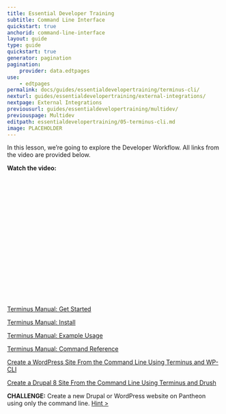 ```yaml
---
title: Essential Developer Training
subtitle: Command Line Interface
quickstart: true
anchorid: command-line-interface
layout: guide
type: guide
quickstart: true
generator: pagination
pagination:
    provider: data.edtpages
use:
    - edtpages
permalink: docs/guides/essentialdevelopertraining/terminus-cli/
nexturl: guides/essentialdevelopertraining/external-integrations/
nextpage: External Integrations
previousurl: guides/essentialdevelopertraining/multidev/
previouspage: Multidev
editpath: essentialdevelopertraining/05-terminus-cli.md
image: PLACEHOLDER
---
```


In this lesson, we’re going to explore the Developer Workflow.
All links from the video are provided below.

**Watch the video:**

<script src="https://fast.wistia.com/embed/medias/3r5edvx69y.jsonp" async></script><script src="https://fast.wistia.com/assets/external/E-v1.js" async></script><div class="wistia_responsive_padding" style="padding:56.25% 0 0 0;position:relative;"><div class="wistia_responsive_wrapper" style="height:100%;left:0;position:absolute;top:0;width:100%;"><div class="wistia_embed wistia_async_3r5edvx69y videoFoam=true" style="height:100%;position:relative;width:100%"><div class="wistia_swatch" style="height:100%;left:0;opacity:0;overflow:hidden;position:absolute;top:0;transition:opacity 200ms;width:100%;"><img data-proofer-ignore src="https://fast.wistia.com/embed/medias/3r5edvx69y/swatch" style="filter:blur(5px);height:100%;object-fit:contain;width:100%;" alt="" onload="this.parentNode.style.opacity=1;" /></div></div></div></div>


[Terminus Manual: Get Started](https://pantheon.io/docs/terminus/)

[Terminus Manual: Install](https://pantheon.io/docs/terminus/install/)

[Terminus Manual: Example Usage](https://pantheon.io/docs/terminus/examples/)

[Terminus Manual: Command Reference](https://pantheon.io/docs/terminus/commands/)

[Create a WordPress Site From the Command Line Using Terminus and WP-CLI](https://pantheon.io/docs/guides/wordpress-commandline/)

[Create a Drupal 8 Site From the Command Line Using Terminus and Drush](https://pantheon.io/docs/guides/drupal8-commandline/)

**CHALLENGE:**
Create a new Drupal or WordPress website on Pantheon using only the command line.
[Hint >](PLACEHOLDER)
